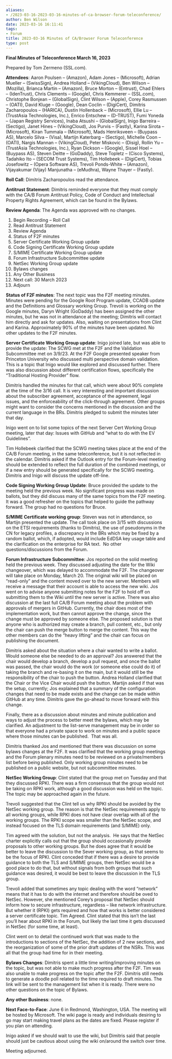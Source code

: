 ```yaml
---
aliases:
- /2023-03-16-2023-03-16-minutes-of-ca-browser-forum-teleconference/
author: Ben Wilson
date: 2023-03-16 16:11:41
tags:
- Forum
title: 2023-03-16 Minutes of CA/Browser Forum Teleconference
type: post
---
```


**Final Minutes of Teleconference March 16, 2023**

Prepared by Tom Zermeno (SSL.com).

**Attendees**: Aaron Poulsen – (Amazon), Adam Jones – (Microsoft), Adrian Mueller – (SwissSign), Andrea Holland – (VikingCloud), Ben Wilson – (Mozilla), Brianca Martin – (Amazon), Bruce Morton – (Entrust), Chad Ehlers – (IdenTrust), Chris Clements – (Google), Chris Kemmerer – (SSL.com), Christophe Bonjean – (GlobalSign), Clint Wilson – (Apple), Corey Rasmussen – (OATI), David Kluge – (Google), Dean Coclin – (DigiCert), Dimitris Zacharopoulos – (HARICA), Dustin Hollenback – (Microsoft), Ellie Lu – (TrustAsia Technologies, Inc.), Enrico Entschew – (D-TRUST), Fumi Yoneda – (Japan Registry Services), Inaba Atsushi – (GlobalSign), Inigo Barreira – (Sectigo), Janet Hines – (VikingCloud), Jos Purvis – (Fastly), Karina Sirota – (Microsoft), Kiran Tummala – (Microsoft), Mads Henriksveen – (Buypass AS), Marcelo Silva – (Visa), Martijn Katerbarg – (Sectigo), Michelle Coon – (OATI), Nargis Mannan – (VikingCloud), Peter Miskovic – (Disig), Rollin Yu – (TrustAsia Technologies, Inc.), Ryan Dickson – (Google), Sissel Hoel – (Buypass AS), Steven Deitte – (GoDaddy), Steve Topletz – (Cisco Systems), Tadahiko Ito – (SECOM Trust Systems), Tim Hollebeek – (DigiCert), Tobias Josefowitz – (Opera Software AS), Trevoli Ponds-White – (Amazon), Vijayakumar (Vijay) Manjunatha – (eMudhra), Wayne Thayer – (Fastly).

**Roll Call**: Dimitris Zacharopoulos read the attendance.

**Antitrust Statement**: Dimitris reminded everyone that they must comply with the CA/B Forum Antitrust Policy, Code of Conduct and Intellectual Property Rights Agreement, which can be found in the Bylaws.

**Review Agenda**: The Agenda was approved with no changes.

1. Begin Recording – Roll Call
1. Read Antitrust Statement
1. Review Agenda
1. Status of F2F minutes
1. Server Certificate Working Group update
1. Code Signing Certificate Working Group update
1. S/MIME Certificate Working Group update
1. Forum Infrastructure Subcommittee update
1. NetSec Working Group update
1. Bylaws changes
1. Any Other Business
1. Next call: 30 March 2023
1. Adjourn

**Status of F2F minutes**: The next topic was the F2F meeting minutes. Minutes were pending for the Google Root Program update, CCADB update and the Definitions and Glossary working Group. Trevoli is working on the Google minutes, Daryn Wright (GoDaddy) has been assigned the other minutes, but he was not in attendance at the meeting; Dimitris will contact him directly and ask for updates. Also, waiting on presentations from Clint and Karina. Approximately 90% of the minutes have been updated. No other updates to the F2F minutes.

**Server Certificate Working Group update**: Inigo joined late, but was able to provide the update: The SCWG met at the F2F and the Validation Subcommittee met on 3/9/23. At the F2F Google presented speaker from Princeton University who discussed multi perspective domain validation. This is a topic that Inigo would like explored and discussed further. There was also discussion about different certification flows, specifically the “Traditional Hosting Provider” flow.

Dimitris handled the minutes for that call, which were about 90% complete at the time of the 3/16 call. It is very interesting and important discussion about the subscriber agreement, acceptance of the agreement, legal issues, and the enforceability of the click-through agreement. Other groups might want to consider the concerns mentioned in the discussion and the current language in the BRs. Dimitris pledged to submit the minutes later that day.

Inigo went on to list some topics of the next Server Cert Working Group meeting, later that day: Issues with GitHub and “what to do with the EV Guidelines”.

Tim Hollebeek clarified that the SCWG meeting takes place at the end of the CA/B Forum meeting, in the same teleconference, but it is not reflected in the calendar. Dimitris asked if the Outlook entry for the Forum-level meeting should be extended to reflect the full duration of the combined meetings, or if a new entry should be generated specifically for the SCWG meeting. Dimitris and Inigo will discuss the update off-line.

**Code Signing Working Group Update**: Bruce provided the update to the meeting held the previous week. No significant progress was made on ballots, but they did discuss many of the same topics from the F2F meeting. It was a good refresher on the topics that helped to guide the pathway forward. The group had no questions for Bruce.

**S/MIME Certificate working group**: Steven was not in attendance, so Martijn presented the update. The call took place on 3/15 with discussions on the ETSI requirements (thanks to Dimitris), the use of pseudonyms in the CN for legacy profiles, a discrepancy in the BRs which may be fixed by a random ballot, which, if adopted, would include EdDSA key usage table and the clarification on the enterprise for RA text.  No other questions/discussions from the Forum.

**Forum Infrastructure Subcommittee**: Jos reported on the solid meeting held the previous week. They discussed adjusting the date for the Wiki changeover, which was delayed to accommodate the F2F. The changeover will take place on Monday, March 20. The original wiki will be placed on “read-only” and the content moved over to the new server. Members will receive a message that their account is able to access the new wiki. Jos went on to advise anyone submitting notes for the F2F to hold off on submitting them to the Wiki until the new server is active. There was also discussion at the last full CA/B Forum meeting about the problem with approvals of mergers in GitHub. Currently, the chair does most of the implementation work, but then cannot approve the change, since the change must be approved by someone else. The proposed solution is that anyone who is authorized may create a branch, pull content, etc., but only the chair can push the merge button to merge the content. This way the other members can do the “heavy lifting” and the chair can focus on publishing the document.

Dimitris asked about the situation where a chair wanted to write a ballot. Would someone else be needed to do an approval? Jos answered that the chair would develop a branch, develop a pull request, and once the ballot was passed, the chair would do the work (or someone else could do it) of taking the branch and re-basing it on the main, but it would still be the responsibility of the chair to push the button. Andrea Holland clarified that the Chair or the Vice Chair would push the button. Martijn asked if that was the setup, currently; Jos explained that a summary of the configuration changes that need to be made exists and the change can be made within GitHub at any time. Dimitris gave the go-ahead to move forward with this change.

Finally, there as a discussion about minutes and minute publication and ways to adjust the process to better meet the bylaws, which may be clarified. An adjustment to the list-serve management may be in order so that everyone had a private space to work on minutes and a public space where those minutes can be published.  That was all.

Dimitris thanked Jos and mentioned that there was discussion on some bylaws changes at the F2F. It was clarified that the working group meetings and the Forum plenary minutes need to be reviewed on a private/members list before being published. Only working group minutes need to be published on a public website, but not subcommittee minutes.

**NetSec Working Group**: Clint stated that the group met on Tuesday and that they discussed RPKI. There was a firm consensus that the group would not be taking on RPKI work, although a good discussion was held on the topic. The topic may be approached again in the future.

Trevoli suggested that the Clint tell us why RPKI should be avoided by the NetSec working group. The reason is that the NetSec requirements apply to all working groups, while RPKI does not have clear overlap with all of the working groups. The RPKI scope was smaller than the NetSec scope, and instead focused on the TLS domain requirements (and S/MIME) only.

Tim agreed with the solution, but not the analysis.  He says that the NetSec charter explicitly calls out that the group should occasionally provide proposals to other working groups. But he does agree that it would be better to leave the discussion to the Sever working group, as that seems to be the focus of RPKI. Clint conceded that if there was a desire to provide guidance to both the TLS and S/MIME groups, then NetSec would be a good place to do that, but without signals from both groups that such guidance was desired, it would be best to leave the discussion in the TLS group.

Trevoli added that sometimes any topic dealing with the word “network” means that it has to do with the internet and therefore should be oved to NetSec. However, she mentioned Corey’s proposal that NetSec should inform how to secure infrastructure, regardless – like network infrastructure. But whether it (RPKI) gets required and how that works is better considered a server certificate topic. Tim Agreed.
Clint stated that this isn’t the last you’ll hear about RPKI in the Forum, but likely the last time it gets discussed in NetSec (for some time, at least).

Clint went on to detail the continued work that was made to the introductions to sections of the NetSec, the addition of 2 new sections, and the reorganization of some of the prior draft updates of the NSRs. This was all that the group had time for in their meeting.

**Bylaws Changes**: Dimitris spent a little time writing/improving minutes on the topic, but was not able to make much progress after the F2F. Tim was also unable to make progress on the topic after the F2F. Dimitris still needs to generate a doodle poll related to the time required to draft minutes. The link will be sent to the management list when it is ready. There were no other questions on the topic of Bylaws.

**Any other Business**: none.

**Next Face-to-Face**: June 6 in Redmond, Washington, USA. The meeting will be hosted by Microsoft. The wiki page is ready and individuals desiring to go may start making travel plans as the dates are fixed. Please register if you plan on attending.

Inigo asked if we should wait to use the wiki, but Dimitris said that people should just be cautious about using the wiki on/around the switch over time.

Meeting adjourned.